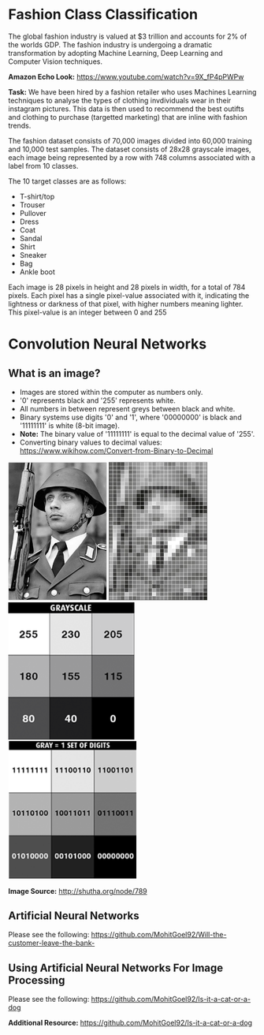 # Fashion Class Classification

The global fashion industry is valued at $3 trillion and accounts for 2% of the worlds GDP. The fashion industry is undergoing a dramatic transformation by adopting Machine Learning, Deep Learning and Computer Vision techniques.

**Amazon Echo Look:** https://www.youtube.com/watch?v=9X_fP4pPWPw

**Task:** We have been hired by a fashion retailer who uses Machines Learning techniques to analyse the types of clothing invdividuals wear in their instagram pictures. This data is then used to recommend the best outifts and clothing to purchase (targetted marketing) that are inline with fashion trends. 

The fashion dataset consists of 70,000 images divided into 60,000 training and 10,000 test samples. The dataset consists of 28x28 grayscale images, each image being represented by a row with 748 columns associated with a label from 10 classes.

The 10 target classes are as follows:

- T-shirt/top
- Trouser
- Pullover
- Dress
- Coat
- Sandal
- Shirt
- Sneaker
- Bag
- Ankle boot

Each image is 28 pixels in height and 28 pixels in width, for a total of 784 pixels. Each pixel has a single pixel-value associated with it, indicating the lightness or darkness of that pixel, with higher numbers meaning lighter. This pixel-value is an integer between 0 and 255

# Convolution Neural Networks

## What is an image? 

- Images are stored within the computer as numbers only.
- '0' represents black and '255' represents white.
- All numbers in between represent greys between black and white.
- Binary systems use digits '0' and '1', where '00000000' is black and '11111111' is white (8-bit image).
- **Note:** The binary value of '11111111' is equal to the decimal value of '255'.
- Converting binary values to decimal values: https://www.wikihow.com/Convert-from-Binary-to-Decimal

<img src = 'Screen1.png' width='200'> <img src = 'Screen2.png' width='200'> <img src = 'Screen3.png' width='256'> <img src = 'Screen4.png' width='260'>

**Image Source:** http://shutha.org/node/789

## Artificial Neural Networks

Please see the following: https://github.com/MohitGoel92/Will-the-customer-leave-the-bank-

## Using Artificial Neural Networks For Image Processing

Please see the following: https://github.com/MohitGoel92/Is-it-a-cat-or-a-dog

**Additional Resource:** https://github.com/MohitGoel92/Is-it-a-cat-or-a-dog

